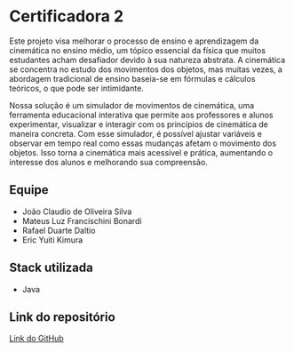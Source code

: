 # Certificadora 2
Este projeto visa melhorar o processo de ensino e aprendizagem da cinemática no ensino médio, um tópico essencial da física que muitos estudantes acham desafiador devido à sua natureza abstrata. A cinemática se concentra no estudo dos movimentos dos objetos, mas muitas vezes, a abordagem tradicional de ensino baseia-se em fórmulas e cálculos teóricos, o que pode ser intimidante.

Nossa solução é um simulador de movimentos de cinemática, uma ferramenta educacional interativa que permite aos professores e alunos experimentar, visualizar e interagir com os princípios de cinemática de maneira concreta. Com esse simulador, é possível ajustar variáveis e observar em tempo real como essas mudanças afetam o movimento dos objetos. Isso torna a cinemática mais acessível e prática, aumentando o interesse dos alunos e melhorando sua compreensão.

## Equipe

- João Claudio de Oliveira Silva
- Mateus Luz Francischini Bonardi
- Rafael Duarte Daltio
- Eric Yuiti Kimura


## Stack utilizada

- Java
## Link do repositório

[Link do GitHub](https://github.com/RDaltio/Projeto-certificadora-2)